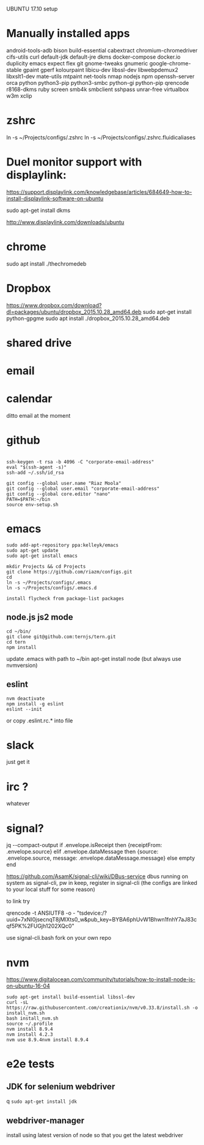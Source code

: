 UBUNTU 17.10 setup

# Manually installed apps
android-tools-adb bison build-essential cabextract chromium-chromedriver cifs-utils curl default-jdk default-jre dkms docker-compose docker.io duplicity emacs expect flex git gnome-tweaks gnumeric google-chrome-stable gpaint gperf kolourpaint libicu-dev libssl-dev libwebpdemux2 libxslt1-dev mate-utils mtpaint net-tools nmap nodejs npm openssh-server orca python python3-pip python3-smbc python-gi python-pip qrencode r8168-dkms ruby screen smb4k smbclient sshpass unrar-free virtualbox w3m xclip


# zshrc
ln -s ~/Projects/configs/.zshrc
ln -s ~/Projects/configs/.zshrc.fluidicaliases

# Duel monitor support with displaylink:

https://support.displaylink.com/knowledgebase/articles/684649-how-to-install-displaylink-software-on-ubuntu

sudo apt-get install dkms

http://www.displaylink.com/downloads/ubuntu

# chrome

sudo apt install ./thechromedeb

# Dropbox

https://www.dropbox.com/download?dl=packages/ubuntu/dropbox_2015.10.28_amd64.deb
sudo apt-get install python-gpgme
sudo apt install ./dropbox_2015.10.28_amd64.deb

# shared drive

# email


# calendar

ditto email at the moment

# github
```sudo apt-get install git

ssh-keygen -t rsa -b 4096 -C "corporate-email-address"
eval "$(ssh-agent -s)"
ssh-add ~/.ssh/id_rsa

git config --global user.name "Riaz Moola"
git config --global user.email "corporate-email-address"
git config --global core.editor "nano"
PATH=$PATH:~/bin
source env-setup.sh
```
# emacs
```
sudo add-apt-repository ppa:kelleyk/emacs
sudo apt-get update
sudo apt-get install emacs

mkdir Projects && cd Projects
git clone https://github.com/riazm/configs.git
cd
ln -s ~/Projects/configs/.emacs
ln -s ~/Projects/configs/.emacs.d

install flycheck from package-list packages

```
## node.js js2 mode
```
cd ~/bin/
git clone git@github.com:ternjs/tern.git
cd tern
npm install
```
update .emacs with path to ~/bin
apt-get install node (but always use nvmversion)

## eslint
```
nvm deactivate
npm install -g eslint
eslint --init
```
or copy .eslint.rc.* into file

# slack

just get it 

# irc ?

whatever

# signal?

jq --compact-output if .envelope.isReceipt then {receiptFrom: .envelope.source} elif .envelope.dataMessage then {source: .envelope.source, message: .envelope.dataMessage.message} else empty end

https://github.com/AsamK/signal-cli/wiki/DBus-service
dbus running on system as signal-cli, pw in keep, register in signal-cli (the configs are linked to your local stuff for some reason)

to link try
 
qrencode -t ANSIUTF8 -o - "tsdevice:/?uuid=7xNI0jsecnqT8jMlXts0_w&pub_key=BYBA6phUvW1Bhwn1fnhY7aJ83cqf5PK%2FUGjh1202XQc0"

use signal-cli.bash fork on your own repo


# nvm 

https://www.digitalocean.com/community/tutorials/how-to-install-node-js-on-ubuntu-16-04

```
sudo apt-get install build-essential libssl-dev
curl -sL https://raw.githubusercontent.com/creationix/nvm/v0.33.8/install.sh -o install_nvm.sh
bash install_nvm.sh
source ~/.profile
nvm install 8.9.4
nvm install 4.2.3
nvm use 8.9.4nvm install 8.9.4
```

# e2e tests
## JDK for selenium webdriver
q
```sudo apt-get install jdk```

## webdriver-manager
install using latest version of node so that you get the latest webdriver

    
